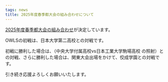 ```yaml
---
tags: news
title: 2025年度春季都大会の組み合わせについて
---
```


[2025年度春季都大会の組み合わせ](https://tokyo-americanfootball.com/2020/09/09/%e6%9d%b1%e4%ba%ac%e9%83%bd%e5%a4%a7%e4%bc%9a/)が決定しています。

OWLSの初戦は、日本大学第二高校との対戦です。

初戦に勝利した場合は、（中央大学付属高校vs日本工業大学駒場高校 の照射）との対戦、さらに勝利した場合は、関東大会出場をかけて、佼成学園との対戦です。

引き続き応援よろしくお願いいたします。
